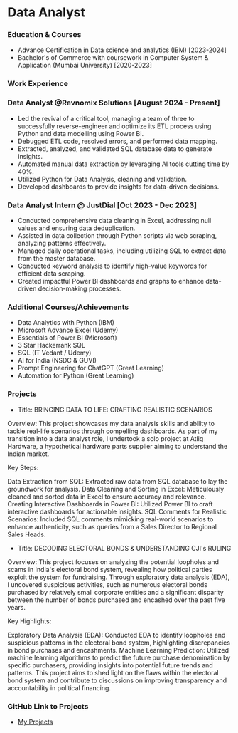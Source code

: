 # Data Analyst

### Education & Courses
- Advance Certification in Data science and analytics (IBM) [2023-2024]
- Bachelor's of Commerce with coursework in Computer System & Application (Mumbai University) [2020-2023]

### Work Experience

### Data Analyst @Revnomix Solutions [August 2024 - Present]
- Led the revival of a critical tool, managing a team of three to
  successfully reverse-engineer and optimize its ETL process using
  Python and data modelling using Power BI.
- Debugged ETL code, resolved errors, and performed data mapping.
- Extracted, analyzed, and validated SQL database data to generate insights.
- Automated manual data extraction by leveraging AI tools cutting time by 40%.
- Utilized Python for Data Analysis, cleaning and validation.
- Developed dashboards to provide insights for data-driven decisions.

### Data Analyst Intern @ JustDial [Oct 2023 - Dec 2023]
- Conducted comprehensive data cleaning in Excel, addressing null values and ensuring data deduplication.
- Assisted in data collection through Python scripts via web scraping, analyzing patterns effectively.
- Managed daily operational tasks, including utilizing SQL to extract data from the master database.
- Conducted keyword analysis to identify high-value keywords for efficient data scraping.
- Created impactful Power BI dashboards and graphs to enhance data-driven decision-making processes.

### Additional Courses/Achievements
- Data Analytics with Python (IBM)
- Microsoft Advance Excel (Udemy)
- Essentials of Power BI (Microsoft)
- 3 Star Hackerrank SQL
- SQL (IT Vedant / Udemy)
- AI for India (NSDC & GUVI)
- Prompt Engineering for ChatGPT (Great Learning)
- Automation for Python (Great Learning)
  
### Projects
- Title: BRINGING DATA TO LIFE: CRAFTING REALISTIC SCENARIOS

Overview: This project showcases my data analysis skills and ability to tackle real-life scenarios through compelling dashboards. As part of my transition into a data analyst role, I undertook a solo project at Atliq Hardware, a hypothetical hardware parts supplier aiming to understand the Indian market.

Key Steps:

  Data Extraction from SQL: Extracted raw data from SQL database to lay the groundwork for analysis.
  Data Cleaning and Sorting in Excel: Meticulously cleaned and sorted data in Excel to ensure accuracy and relevance.
  Creating Interactive Dashboards in Power BI: Utilized Power BI to craft interactive dashboards for actionable insights.
  SQL Comments for Realistic Scenarios: Included SQL comments mimicking real-world scenarios to enhance authenticity, such as queries 
  from a Sales Director to Regional Sales Heads.

- Title: DECODING ELECTORAL BONDS & UNDERSTANDING CJI's RULING

Overview: This project focuses on analyzing the potential loopholes and scams in India's electoral bond system, revealing how political parties exploit the system for fundraising. Through exploratory data analysis (EDA), I uncovered suspicious activities, such as numerous electoral bonds purchased by relatively small corporate entities and a significant disparity between the number of bonds purchased and encashed over the past five years.

Key Highlights:

Exploratory Data Analysis (EDA): Conducted EDA to identify loopholes and suspicious patterns in the electoral bond system, highlighting discrepancies in bond purchases and encashments.
Machine Learning Prediction: Utilized machine learning algorithms to predict the future purchase denomination by specific purchasers, providing insights into potential future trends and patterns.
This project aims to shed light on the flaws within the electoral bond system and contribute to discussions on improving transparency and accountability in political financing.

### GitHub Link to Projects
- [My Projects](https://github.com/SaadWagle/My_Projects)
